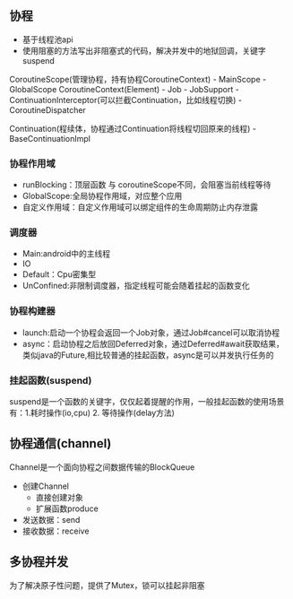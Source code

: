 ## 协程
- 基于线程池api
- 使用阻塞的方法写出非阻塞式的代码，解决并发中的地狱回调，关键字suspend

CoroutineScope(管理协程，持有协程CoroutineContext)
    - MainScope
    - GlobalScope
CoroutineContext(Element)
    - Job
        - JobSupport
    - ContinuationInterceptor(可以拦截Continuation，比如线程切换)
        - CoroutineDispatcher

Continuation(程续体，协程通过Continuation将线程切回原来的线程)
    - BaseContinuationImpl


### 协程作用域
- runBlocking：顶层函数 与 coroutineScope不同，会阻塞当前线程等待
- GlobalScope:全局协程作用域，对应整个应用
- 自定义作用域：自定义作用域可以绑定组件的生命周期防止内存泄露

### 调度器
- Main:android中的主线程
- IO
- Default：Cpu密集型
- UnConfined:非限制调度器，指定线程可能会随着挂起的函数变化

### 协程构建器
- launch:启动一个协程会返回一个Job对象，通过Job#cancel可以取消协程
- async：启动协程之后放回Deferred对象，通过Deferred#await获取结果，类似java的Future,相比较普通的挂起函数，async是可以并发执行任务的

### 挂起函数(suspend)
suspend是一个函数的关键字，仅仅起着提醒的作用，一般挂起函数的使用场景有：1.耗时操作(io,cpu) 2. 等待操作(delay方法)


## 协程通信(channel)
Channel是一个面向协程之间数据传输的BlockQueue

- 创建Channel
    - 直接创建对象
    - 扩展函数produce
- 发送数据：send
- 接收数据：receive

## 多协程并发
为了解决原子性问题，提供了Mutex，锁可以挂起非阻塞